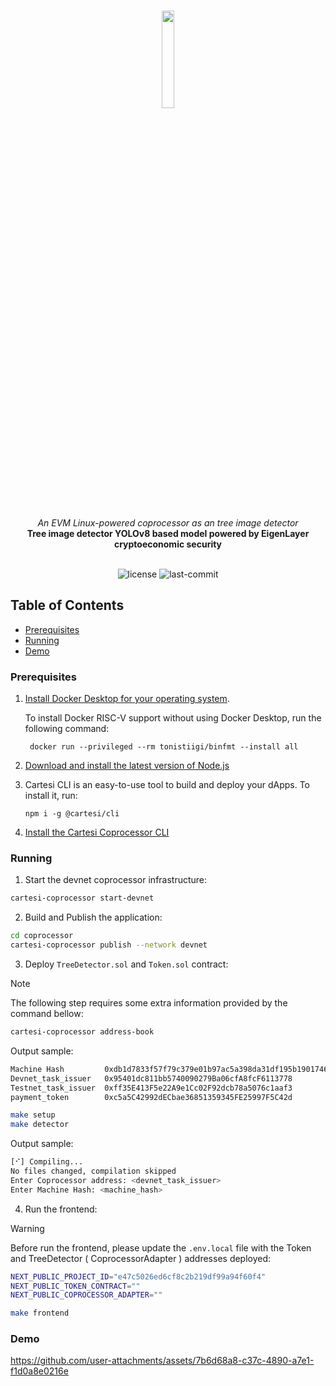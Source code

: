 <br>
<p align="center">
    <img src="https://github.com/Mugen-Builders/.github/assets/153661799/7ed08d4c-89f4-4bde-a635-0b332affbd5d" align="center" width="20%">
</p>
<br>
<div align="center">
    <i>An EVM Linux-powered coprocessor as an tree image detector</i>
</div>
<div align="center">
<b>Tree image detector YOLOv8 based model powered by EigenLayer cryptoeconomic security</b>
</div>
<br>
<p align="center">
	<img src="https://img.shields.io/github/license/Mugen-Builders/cartesi-coprocessor-yolov8?style=default&logo=opensourceinitiative&logoColor=white&color=79F7FA" alt="license">
	<img src="https://img.shields.io/github/last-commit/Mugen-Builders/cartesi-coprocessor-yolov8?style=default&logo=git&logoColor=white&color=868380" alt="last-commit">
</p>

##  Table of Contents

- [Prerequisites](#prerequisites)
- [Running](#running)
- [Demo](#demo)

###  Prerequisites

1. [Install Docker Desktop for your operating system](https://www.docker.com/products/docker-desktop/).

    To install Docker RISC-V support without using Docker Desktop, run the following command:
    
   ```shell
    docker run --privileged --rm tonistiigi/binfmt --install all
   ```

2. [Download and install the latest version of Node.js](https://nodejs.org/en/download)

3. Cartesi CLI is an easy-to-use tool to build and deploy your dApps. To install it, run:

   ```shell
   npm i -g @cartesi/cli
   ```

4. [Install the Cartesi Coprocessor CLI](https://docs.mugen.builders/cartesi-co-processor-tutorial/installation)

###  Running

1. Start the devnet coprocessor infrastructure:

```bash
cartesi-coprocessor start-devnet
```

2. Build and Publish the application:

```sh
cd coprocessor
cartesi-coprocessor publish --network devnet
```

3. Deploy `TreeDetector.sol` and `Token.sol` contract:

> [!NOTE]
> The following step requires some extra information provided by the command bellow:
> ```bash
> cartesi-coprocessor address-book
> ```
> Output sample:
> ```bash
> Machine Hash         0xdb1d7833f57f79c379e01b97ac5a398da31df195b1901746523be0bc348ccc88
> Devnet_task_issuer   0x95401dc811bb5740090279Ba06cfA8fcF6113778
> Testnet_task_issuer  0xff35E413F5e22A9e1Cc02F92dcb78a5076c1aaf3
> payment_token        0xc5a5C42992dECbae36851359345FE25997F5C42d
> ```
   
```sh
make setup
make detector
```

Output sample:

```bash
[⠊] Compiling...
No files changed, compilation skipped
Enter Coprocessor address: <devnet_task_issuer>
Enter Machine Hash: <machine_hash>
```

4. Run the frontend:

> [!WARNING]
> Before run the frontend, please update the `.env.local` file with the Token and TreeDetector ( CoprocessorAdapter ) addresses deployed:
> ```bash
> NEXT_PUBLIC_PROJECT_ID="e47c5026ed6cf8c2b219df99a94f60f4"
> NEXT_PUBLIC_TOKEN_CONTRACT=""
> NEXT_PUBLIC_COPROCESSOR_ADAPTER=""
> ```

```sh
make frontend
```

### Demo

https://github.com/user-attachments/assets/7b6d68a8-c37c-4890-a7e1-f1d0a8e0216e
